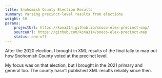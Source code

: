 ```yaml
--- 
title: Snohomish County Election Results
summary: Parsing precinct-level results from elections
weight: 50
params: 
    projectUrl: https://kona314.github.io/snoco-elex-precinct-map/
    sourceUrl: https://github.com/kona314/snoco-elex-precinct-map
    status: one-off
---
```


After the 2020 election, I brought in XML results of the final tally to map out how Snohomish County voted at the precinct level. 

My focus was on that election, but I brought in the 2021 primary and general too. The county hasn't published XML results reliably since then. 